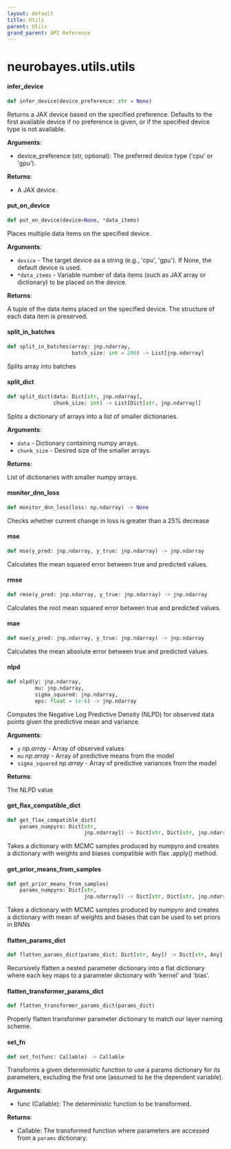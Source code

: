```yaml
---
layout: default
title: Utils
parent: Utils
grand_parent: API Reference
---
```


<a id="neurobayes.utils.utils"></a>

# neurobayes.utils.utils

<a id="neurobayes.utils.utils.infer_device"></a>

#### infer\_device

```python
def infer_device(device_preference: str = None)
```

Returns a JAX device based on the specified preference.
Defaults to the first available device if no preference is given, or if the specified
device type is not available.

**Arguments**:

  - device_preference (str, optional): The preferred device type ('cpu' or 'gpu').
  

**Returns**:

  - A JAX device.

<a id="neurobayes.utils.utils.put_on_device"></a>

#### put\_on\_device

```python
def put_on_device(device=None, *data_items)
```

Places multiple data items on the specified device.

**Arguments**:

- `device` - The target device as a string (e.g., 'cpu', 'gpu'). If None, the default device is used.
- `*data_items` - Variable number of data items (such as JAX array or dictionary) to be placed on the device.
  

**Returns**:

  A tuple of the data items placed on the specified device. The structure of each data item is preserved.

<a id="neurobayes.utils.utils.split_in_batches"></a>

#### split\_in\_batches

```python
def split_in_batches(array: jnp.ndarray,
                     batch_size: int = 200) -> List[jnp.ndarray]
```

Splits array into batches

<a id="neurobayes.utils.utils.split_dict"></a>

#### split\_dict

```python
def split_dict(data: Dict[str, jnp.ndarray],
               chunk_size: int) -> List[Dict[str, jnp.ndarray]]
```

Splits a dictionary of arrays into a list of smaller dictionaries.

**Arguments**:

- `data` - Dictionary containing numpy arrays.
- `chunk_size` - Desired size of the smaller arrays.
  

**Returns**:

  List of dictionaries with smaller numpy arrays.

<a id="neurobayes.utils.utils.monitor_dnn_loss"></a>

#### monitor\_dnn\_loss

```python
def monitor_dnn_loss(loss: np.ndarray) -> None
```

Checks whether current change in loss is greater than a 25% decrease

<a id="neurobayes.utils.utils.mse"></a>

#### mse

```python
def mse(y_pred: jnp.ndarray, y_true: jnp.ndarray) -> jnp.ndarray
```

Calculates the mean squared error between true and predicted values.

<a id="neurobayes.utils.utils.rmse"></a>

#### rmse

```python
def rmse(y_pred: jnp.ndarray, y_true: jnp.ndarray) -> jnp.ndarray
```

Calculates the root mean squared error between true and predicted values.

<a id="neurobayes.utils.utils.mae"></a>

#### mae

```python
def mae(y_pred: jnp.ndarray, y_true: jnp.ndarray) -> jnp.ndarray
```

Calculates the mean absolute error between true and predicted values.

<a id="neurobayes.utils.utils.nlpd"></a>

#### nlpd

```python
def nlpd(y: jnp.ndarray,
         mu: jnp.ndarray,
         sigma_squared: jnp.ndarray,
         eps: float = 1e-6) -> jnp.ndarray
```

Computes the Negative Log Predictive Density (NLPD) for observed data points
given the predictive mean and variance.

**Arguments**:

- `y` _np.array_ - Array of observed values
- `mu` _np.array_ - Array of predictive means from the model
- `sigma_squared` _np.array_ - Array of predictive variances from the model
  

**Returns**:

  The NLPD value

<a id="neurobayes.utils.utils.get_flax_compatible_dict"></a>

#### get\_flax\_compatible\_dict

```python
def get_flax_compatible_dict(
    params_numpyro: Dict[str,
                         jnp.ndarray]) -> Dict[str, Dict[str, jnp.ndarray]]
```

Takes a dictionary with MCMC samples produced by numpyro
and creates a dictionary with weights and biases compatible
with flax .apply() method.

<a id="neurobayes.utils.utils.get_prior_means_from_samples"></a>

#### get\_prior\_means\_from\_samples

```python
def get_prior_means_from_samples(
    params_numpyro: Dict[str,
                         jnp.ndarray]) -> Dict[str, Dict[str, jnp.ndarray]]
```

Takes a dictionary with MCMC samples produced by numpyro
and creates a dictionary with mean of weights and biases
that can be used to set priors in BNNs

<a id="neurobayes.utils.utils.flatten_params_dict"></a>

#### flatten\_params\_dict

```python
def flatten_params_dict(params_dict: Dict[str, Any]) -> Dict[str, Any]
```

Recursively flatten a nested parameter dictionary into a flat dictionary
where each key maps to a parameter dictionary with 'kernel' and 'bias'.

<a id="neurobayes.utils.utils.flatten_transformer_params_dict"></a>

#### flatten\_transformer\_params\_dict

```python
def flatten_transformer_params_dict(params_dict)
```

Properly flatten transformer parameter dictionary to match our layer naming scheme.

<a id="neurobayes.utils.utils.set_fn"></a>

#### set\_fn

```python
def set_fn(func: Callable) -> Callable
```

Transforms a given deterministic function to use a params dictionary
for its parameters, excluding the first one (assumed to be the dependent variable).

**Arguments**:

  - func (Callable): The deterministic function to be transformed.
  

**Returns**:

  - Callable: The transformed function where parameters are accessed
  from a `params` dictionary.


